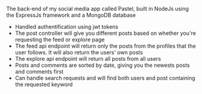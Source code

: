 The back-end of my social media app called Pastel, built in NodeJs using the ExpressJs framework and a MongoDB database
- Handled authentification using jwt tokens
- The post controller will give you different posts based on whether you're requesting the feed or explore page
- The feed api endpoint will return only the posts from the profiles that the user follows. It will also return the users' own posts
- The explore api endpoint will return all posts from all users
- Posts and comments are sorted by date, giving you the newests posts and comments first
- Can handle search requests and will find both users and post containing the requested keyword